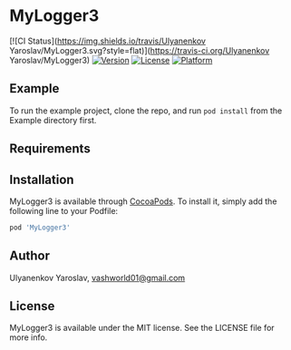 # MyLogger3

[![CI Status](https://img.shields.io/travis/Ulyanenkov Yaroslav/MyLogger3.svg?style=flat)](https://travis-ci.org/Ulyanenkov Yaroslav/MyLogger3)
[![Version](https://img.shields.io/cocoapods/v/MyLogger3.svg?style=flat)](https://cocoapods.org/pods/MyLogger3)
[![License](https://img.shields.io/cocoapods/l/MyLogger3.svg?style=flat)](https://cocoapods.org/pods/MyLogger3)
[![Platform](https://img.shields.io/cocoapods/p/MyLogger3.svg?style=flat)](https://cocoapods.org/pods/MyLogger3)

## Example

To run the example project, clone the repo, and run `pod install` from the Example directory first.

## Requirements

## Installation

MyLogger3 is available through [CocoaPods](https://cocoapods.org). To install
it, simply add the following line to your Podfile:

```ruby
pod 'MyLogger3'
```

## Author

Ulyanenkov Yaroslav, vashworld01@gmail.com

## License

MyLogger3 is available under the MIT license. See the LICENSE file for more info.

